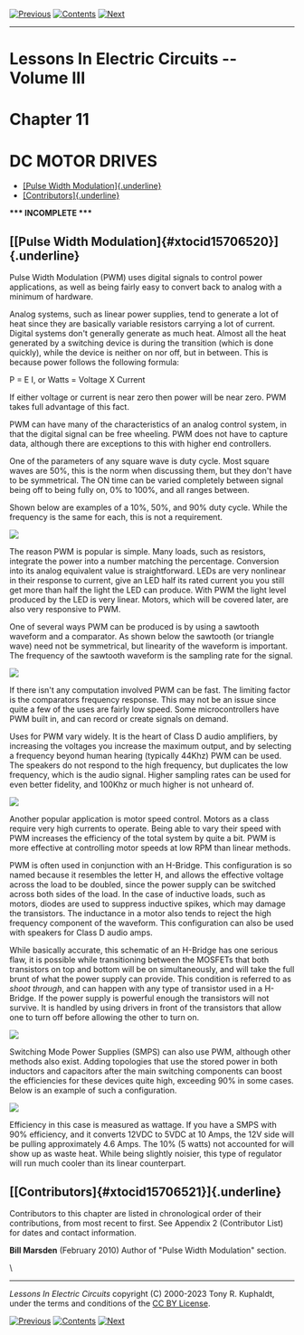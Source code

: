 [![Previous](previous.jpg)](SEMI_10.html) [![Contents](contents.jpg)](index.html) [![Next](next.jpg)](SEMI_12.html)

---

# Lessons In Electric Circuits \-- Volume III

# Chapter 11

# DC MOTOR DRIVES

- [[Pulse Width Modulation]{.underline}](#xtocid15706520)
- [[Contributors]{.underline}](#xtocid15706521)

**\*\*\* INCOMPLETE \*\*\***

## [[Pulse Width Modulation]{#xtocid15706520}]{.underline}

Pulse Width Modulation (PWM) uses digital signals to control power applications, as well as being fairly easy to convert back to analog with a minimum of hardware.

Analog systems, such as linear power supplies, tend to generate a lot of heat since they are basically variable resistors carrying a lot of current. Digital systems don\'t generally generate as much heat. Almost all the heat generated by a switching device is during the transition (which is done quickly), while the device is neither on nor off, but in between. This is because power follows the following formula:

P = E I, or Watts = Voltage X Current

If either voltage or current is near zero then power will be near zero. PWM takes full advantage of this fact.

PWM can have many of the characteristics of an analog control system, in that the digital signal can be free wheeling. PWM does not have to capture data, although there are exceptions to this with higher end controllers.

One of the parameters of any square wave is duty cycle. Most square waves are 50%, this is the norm when discussing them, but they don\'t have to be symmetrical. The ON time can be varied completely between signal being off to being fully on, 0% to 100%, and all ranges between.

Shown below are examples of a 10%, 50%, and 90% duty cycle. While the frequency is the same for each, this is not a requirement.

![](43003.png)

The reason PWM is popular is simple. Many loads, such as resistors, integrate the power into a number matching the percentage. Conversion into its analog equivalent value is straightforward. LEDs are very nonlinear in their response to current, give an LED half its rated current you you still get more than half the light the LED can produce. With PWM the light level produced by the LED is very linear. Motors, which will be covered later, are also very responsive to PWM.

One of several ways PWM can be produced is by using a sawtooth waveform and a comparator. As shown below the sawtooth (or triangle wave) need not be symmetrical, but linearity of the waveform is important. The frequency of the sawtooth waveform is the sampling rate for the signal.

![](43004.png)

If there isn\'t any computation involved PWM can be fast. The limiting factor is the comparators frequency response. This may not be an issue since quite a few of the uses are fairly low speed. Some microcontrollers have PWM built in, and can record or create signals on demand.

Uses for PWM vary widely. It is the heart of Class D audio amplifiers, by increasing the voltages you increase the maximum output, and by selecting a frequency beyond human hearing (typically 44Khz) PWM can be used. The speakers do not respond to the high frequency, but duplicates the low frequency, which is the audio signal. Higher sampling rates can be used for even better fidelity, and 100Khz or much higher is not unheard of.

![](43005.png)

Another popular application is motor speed control. Motors as a class require very high currents to operate. Being able to vary their speed with PWM increases the efficiency of the total system by quite a bit. PWM is more effective at controlling motor speeds at low RPM than linear methods.

PWM is often used in conjunction with an H-Bridge. This configuration is so named because it resembles the letter H, and allows the effective voltage across the load to be doubled, since the power supply can be switched across both sides of the load. In the case of inductive loads, such as motors, diodes are used to suppress inductive spikes, which may damage the transistors. The inductance in a motor also tends to reject the high frequency component of the waveform. This configuration can also be used with speakers for Class D audio amps.

While basically accurate, this schematic of an H-Bridge has one serious flaw, it is possible while transitioning between the MOSFETs that both transistors on top and bottom will be on simultaneously, and will take the full brunt of what the power supply can provide. This condition is referred to as _shoot through_, and can happen with any type of transistor used in a H-Bridge. If the power supply is powerful enough the transistors will not survive. It is handled by using drivers in front of the transistors that allow one to turn off before allowing the other to turn on.

![](43006.png)

Switching Mode Power Supplies (SMPS) can also use PWM, although other methods also exist. Adding topologies that use the stored power in both inductors and capacitors after the main switching components can boost the efficiencies for these devices quite high, exceeding 90% in some cases. Below is an example of such a configuration.

![](43007.png)

Efficiency in this case is measured as wattage. If you have a SMPS with 90% efficiency, and it converts 12VDC to 5VDC at 10 Amps, the 12V side will be pulling approximately 4.6 Amps. The 10% (5 watts) not accounted for will show up as waste heat. While being slightly noisier, this type of regulator will run much cooler than its linear counterpart.

## [[Contributors]{#xtocid15706521}]{.underline}

Contributors to this chapter are listed in chronological order of their contributions, from most recent to first. See Appendix 2 (Contributor List) for dates and contact information.

**Bill Marsden** (February 2010) Author of "Pulse Width Modulation" section.

\

---

_Lessons In Electric Circuits_ copyright (C) 2000-2023 Tony R. Kuphaldt, under the terms and conditions of the [CC BY License](SEMI_A3.html).

[![Previous](previous.jpg)](SEMI_10.html) [![Contents](contents.jpg)](index.html) [![Next](next.jpg)](SEMI_12.html)

